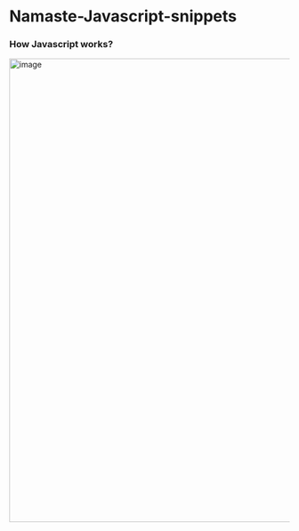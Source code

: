 # Namaste-Javascript-snippets

### How Javascript works?

<img width="834" alt="image" src="https://user-images.githubusercontent.com/22653056/210219365-d829c6d9-33de-4ca8-acf0-e6bfec28ad02.png">


